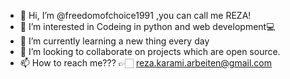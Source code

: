- 👋 Hi, I’m @freedomofchoice1991  ,you can call me REZA!
- 👀 I’m interested in Codeing in python and web development💻
- 🌱 I’m currently learning a new thing every day
- 💞️ I’m looking to collaborate on projects which are open source.
- 📫 How to reach me???  👉🏻  reza.karami.arbeiten@gmail.com

<!---
freedomofchoice1991/freedomofchoice1991 is a ✨ special ✨ repository because its `README.md` (this file) appears on your GitHub profile.
You can click the Preview link to take a look at your changes.
--->
